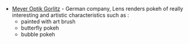 + [Meyer Optik Gorlitz](https://www.meyer-optik-goerlitz.com/de/fotos/) - German company, Lens renders pokeh of really interesting and artistic characteristics such as :
  + painted with art brush
  + butterfly pokeh
  + bubble pokeh
 